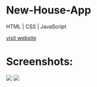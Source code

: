 # New-House-App
HTML | CSS | JavaScript

[visit website](https://new-house-with-garden.netlify.app/)

# Screenshots:
![](https://user-images.githubusercontent.com/84331691/216771036-a5cc2862-c1d7-4e57-9b39-ea749488cb05.jpg)
![](https://user-images.githubusercontent.com/84331691/216771043-9fb26eb2-e1ef-45e2-bbbe-40e4633908ec.jpg)
